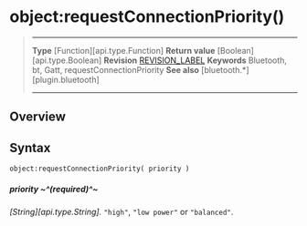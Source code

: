 # object:requestConnectionPriority()

> --------------------- ------------------------------------------------------------------------------------------
> __Type__              [Function][api.type.Function]
> __Return value__      [Boolean][api.type.Boolean]
> __Revision__          [REVISION_LABEL](REVISION_URL)
> __Keywords__          Bluetooth, bt, Gatt, requestConnectionPriority
> __See also__          [bluetooth.*][plugin.bluetooth]
> --------------------- ------------------------------------------------------------------------------------------

## Overview

## Syntax

	object:requestConnectionPriority( priority )

##### priority ~^(required)^~
_[String][api.type.String]._ `"high"`, `"low power"` or `"balanced"`.